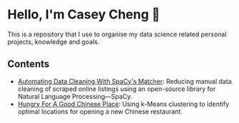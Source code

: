 # Hello, I'm Casey Cheng :wave:

This is a repository that I use to organise my data science related personal projects, knowledge and goals.

## Contents

* [Automating Data Cleaning With SpaCy's Matcher](https://github.com/kaichyuan/data-science-portfolio/blob/master/Automating_Data_Cleaning_With_NLP_Matcher.ipynb): Reducing manual data cleaning of scraped online listings using an open-source library for Natural Language Processing—SpaCy.
* [Hungry For A Good Chinese Place](https://nbviewer.jupyter.org/github/kaichyuan/data-science-portfolio/blob/master/Hungry_For_A_Good_Chinese_Place.ipynb): Using k-Means clustering to identify optimal locations for opening a new Chinese restaurant.
